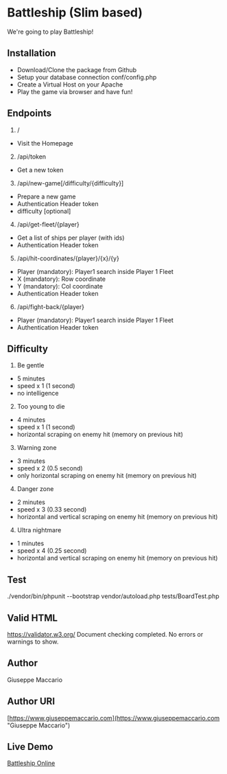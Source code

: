 # Battleship (Slim based)
We're going to play Battleship!

## Installation
- Download/Clone the package from Github
- Setup your database connection conf/config.php
- Create a Virtual Host on your Apache
- Play the game via browser and have fun!

## Endpoints
1. /

- Visit the Homepage

2. /api/token

- Get a new token

3. /api/new-game[/difficulty/{difficulty}]

- Prepare a new game
- Authentication Header token
- difficulty [optional]

4. /api/get-fleet/{player}

- Get a list of ships per player (with ids)
- Authentication Header token

5. /api/hit-coordinates/{player}/{x}/{y}

- Player (mandatory): Player1 search inside Player 1 Fleet
- X (mandatory): Row coordinate
- Y (mandatory): Col coordinate
- Authentication Header token

6. /api/fight-back/{player}
- Player (mandatory): Player1 search inside Player 1 Fleet
- Authentication Header token

## Difficulty
1. Be gentle
- 5 minutes
- speed x 1 (1 second)
- no intelligence

2. Too young to die
- 4 minutes
- speed x 1 (1 second)
- horizontal scraping on enemy hit (memory on previous hit)

3. Warning zone
- 3 minutes
- speed x 2 (0.5 second)
- only horizontal scraping on enemy hit (memory on previous hit)

4. Danger zone
- 2 minutes
- speed x 3 (0.33 second)
- horizontal and vertical scraping on enemy hit (memory on previous hit)

4. Ultra nightmare
- 1 minutes
- speed x 4 (0.25 second)
- horizontal and vertical scraping on enemy hit (memory on previous hit)

## Test
./vendor/bin/phpunit --bootstrap vendor/autoload.php tests/BoardTest.php

## Valid HTML
https://validator.w3.org/
Document checking completed. No errors or warnings to show.

## Author
Giuseppe Maccario

## Author URI
[https://www.giuseppemaccario.com](https://www.giuseppemaccario.com "Giuseppe Maccario")

## Live Demo
[Battleship Online](https://www.giuseppemaccario.com/battleship "Battleship online")